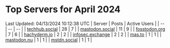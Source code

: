 # Top Servers for April 2024
Last Updated: 04/13/2024 10:12:38 UTC
| Server | Posts | Active Users |
| -- | -- | -- |
| [techhub.social](https://techhub.social/tags/PowerShell) | 28 | 7 |
| [mastodon.social](https://mastodon.social/tags/PowerShell) | 11 | 9 |
| [fosstodon.org](https://fosstodon.org/tags/PowerShell) | 7 | 6 |
| [hachyderm.io](https://hachyderm.io/tags/PowerShell) | 2 | 2 |
| [infosec.exchange](https://infosec.exchange/tags/PowerShell) | 2 | 2 |
| [mas.to](https://mas.to/tags/PowerShell) | 1 | 1 |
| [mastodon.nu](https://mastodon.nu/tags/PowerShell) | 1 | 1 |
| [mstdn.social](https://mstdn.social/tags/PowerShell) | 1 | 1 |
